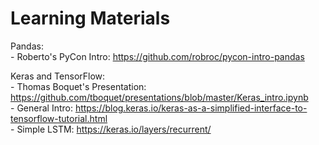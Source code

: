 # Learning Materials


Pandas:<br/>
	- Roberto's PyCon Intro: https://github.com/robroc/pycon-intro-pandas<br/>


Keras and TensorFlow:<br/>
	- Thomas Boquet's Presentation: https://github.com/tboquet/presentations/blob/master/Keras_intro.ipynb<br />
	- General Intro: https://blog.keras.io/keras-as-a-simplified-interface-to-tensorflow-tutorial.html<br/> 
	- Simple LSTM: https://keras.io/layers/recurrent/<br/>






